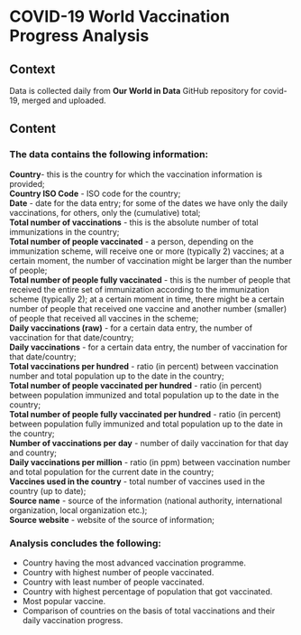 # COVID-19 World Vaccination Progress Analysis

## Context
Data is collected daily from **Our World in Data** GitHub repository for covid-19, merged and uploaded.

## Content

### The data contains the following information:

**Country**- this is the country for which the vaccination information is provided;<br/>
**Country ISO Code** - ISO code for the country;<br/>
**Date** - date for the data entry; for some of the dates we have only the daily vaccinations, for others, only the (cumulative) total;<br/>
**Total number of vaccinations** - this is the absolute number of total immunizations in the country;<br/>
**Total number of people vaccinated** - a person, depending on the immunization scheme, will receive one or more (typically 2) vaccines; at a certain moment, the number of vaccination might be larger than the number of people;<br/>
**Total number of people fully vaccinated** - this is the number of people that received the entire set of immunization according to the immunization scheme (typically 2); at a certain moment in time, there might be a certain number of people that received one vaccine and another number (smaller) of people that received all vaccines in the scheme;<br/>
**Daily vaccinations (raw)** - for a certain data entry, the number of vaccination for that date/country;<br/>
**Daily vaccinations** - for a certain data entry, the number of vaccination for that date/country;<br/>
**Total vaccinations per hundred** - ratio (in percent) between vaccination number and total population up to the date in the country;<br/>
**Total number of people vaccinated per hundred** - ratio (in percent) between population immunized and total population up to the date in the country;<br/>
**Total number of people fully vaccinated per hundred** - ratio (in percent) between population fully immunized and total population up to the date in the country;<br/>
**Number of vaccinations per day** - number of daily vaccination for that day and country;<br/>
**Daily vaccinations per million** - ratio (in ppm) between vaccination number and total population for the current date in the country;<br/>
**Vaccines used in the country** - total number of vaccines used in the country (up to date);<br/>
**Source name** - source of the information (national authority, international organization, local organization etc.);<br/>
**Source website** - website of the source of information;

### Analysis concludes the following:

- Country having the most advanced vaccination programme.
- Country with highest number of people vaccinated.
- Country with least number of people vaccinated.
- Country with highest percentage of population that got vaccinated.
- Most popular vaccine.
- Comparison of countries on the basis of total vaccinations and their daily vaccination progress.
